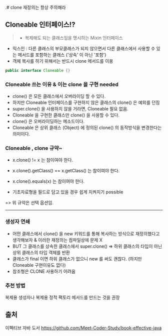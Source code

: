 .# clone 재정의는 항상 주의해라
## Cloneable 인터페이스!?

> - 복제해도 되는 클래스임을 명시하는 Mixin 인터페이스
- 믹스인 : 다른 클래스의 부모클래스가 되지 않으면서 다른 클래스에서 사용할 수 있는 메서드를 포함하는 클래스 ('상속' 이 아닌 '포함')
- 객체 복사를 하기 위해서는 반드시 clone 메서드를 이용

```java
public interface Cloneable {}
```

### Cloneable 쓰는 이유 & 이는 clone 을 구현 needed 
- clone() 은 모든 클래스에서 오버라이딩 할 수 있다.
- 하지만 Cloneable 인터페이스를 구현하지 않은 클래스의 clone() 은 예외를 던짐
- super.clone() 을 사용하지 않을 거라면, Cloneable 필요 없음.
- Cloneable 을 구현한 클래스만 clone() 을 사용할 수 있다.
- clone() 은 오버라이딩하는 메소드이다.
- Cloneable 은 상위 클래스 (Object) 에 정의된 clone() 의 동작방식을 변경한다는 의미이다.

### Cloneable , clone 규약~ 
- x.clone() != x 는 참이여야 한다.

- x.clone().getClass() == x.getClass() 는 참이여야 한다.

- x.clone().equals(x) 는 참이여야 한다.

- 기초자료형을 필드로 담고 있을 경우 쉽게 지켜지기 possible

=> 위 규약은 선택 옵션임. 
_____________
### 생성자 연쇄
- 어떤 클래스에서 clone() 을 new 키워드를 통해 복사하는 방식으로 재정의했다고 생각해보자 & 이러한 재정의는 컴파일상에 문제 X
- BUT  그 클래스를 상속한 클래스에서 super.clone() => 하위 클래스의 타입이 아닌 상위 클래스의 타입 객체를 반환
- 클래스가 final 이면 하위 클래스가 없으니 new 를 써도 괜찮다. (하지만 Cloneable 구현이유도 없다)
- 참조형은 CLONE 사용하기 어려움 
### 추천 방법
복제용 생성자나 복제용 정적 팩토리 메서드를 만드는 것을 권장 

## 출처
이펙티브 자바 도서 
https://github.com/Meet-Coder-Study/book-effective-java